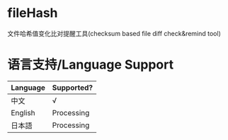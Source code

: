 # fileHash
文件哈希值变化比对提醒工具(checksum based file diff check&amp;remind tool)
# 语言支持/Language Support
| Language | Supported?  |
| -------- | ----------- |
| 中文     | √            |
| English  | Processing   |
| 日本語    | Processing  |

